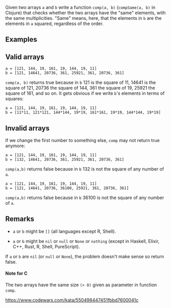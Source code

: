 Given two arrays ```a``` and ```b``` write a function ```comp(a, b)``` (```compSame(a, b)``` in Clojure) that checks whether the two arrays have the "same" elements, with the same multiplicities. "Same" means, here, that the elements in ```b``` are the elements in ```a``` squared, regardless of the order.

## Examples

## Valid arrays

```
a = [121, 144, 19, 161, 19, 144, 19, 11]  
b = [121, 14641, 20736, 361, 25921, 361, 20736, 361]
```

```comp(a, b)``` returns true because in ```b``` 121 is the square of 11, 14641 is the square of 121, 20736 the square of 144, 361 the square of 19, 25921 the square of 161, and so on. It gets obvious if we write ```b```'s elements in terms of squares:

```
a = [121, 144, 19, 161, 19, 144, 19, 11]
b = [11*11, 121*121, 144*144, 19*19, 161*161, 19*19, 144*144, 19*19]
```

## Invalid arrays

If we change the first number to something else, ```comp``` may not return true anymore:

```
a = [121, 144, 19, 161, 19, 144, 19, 11]  
b = [132, 14641, 20736, 361, 25921, 361, 20736, 361]
```

```comp(a,b)``` returns false because in ```b``` 132 is not the square of any number of ```a```.

```
a = [121, 144, 19, 161, 19, 144, 19, 11]  
b = [121, 14641, 20736, 36100, 25921, 361, 20736, 361]
```

```comp(a,b)``` returns false because in ```b``` 36100 is not the square of any number of ```a```.

## Remarks

- ```a``` or ```b``` might be ```[]``` (all languages except R, Shell).

- ```a``` or ```b``` might be ```nil``` or ```null``` or ```None``` or ```nothing``` (except in Haskell, Elixir, C++, Rust, R, Shell, PureScript).

If ```a``` or ```b``` are ```nil``` (or ```null``` or ```None```), the problem doesn't make sense so return false.

#### Note for C

The two arrays have the same size ```(> 0)``` given as parameter in function ```comp```.

https://www.codewars.com/kata/550498447451fbbd7600041c

